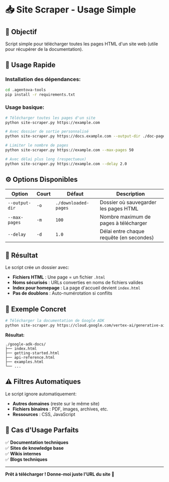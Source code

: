 # 📥 Site Scraper - Usage Simple

## 🎯 **Objectif**
Script simple pour télécharger toutes les pages HTML d'un site web (utile pour récupérer de la documentation).

## 🚀 **Usage Rapide**

### **Installation des dépendances:**
```bash
cd .agentova-tools
pip install -r requirements.txt
```

### **Usage basique:**
```bash
# Télécharger toutes les pages d'un site
python site-scraper.py https://example.com

# Avec dossier de sortie personnalisé
python site-scraper.py https://docs.example.com --output-dir ./doc-pages

# Limiter le nombre de pages
python site-scraper.py https://example.com --max-pages 50

# Avec délai plus long (respectueux)
python site-scraper.py https://example.com --delay 2.0
```

## ⚙️ **Options Disponibles**

| Option | Court | Défaut | Description |
|--------|-------|--------|-------------|
| `--output-dir` | `-o` | `./downloaded-pages` | Dossier où sauvegarder les pages HTML |
| `--max-pages` | `-m` | `100` | Nombre maximum de pages à télécharger |
| `--delay` | `-d` | `1.0` | Délai entre chaque requête (en secondes) |

## 📁 **Résultat**

Le script crée un dossier avec:
- **Fichiers HTML** : Une page = un fichier `.html`
- **Noms sécurisés** : URLs converties en noms de fichiers valides
- **Index pour homepage** : La page d'accueil devient `index.html`
- **Pas de doublons** : Auto-numérotation si conflits

## 🔧 **Exemple Concret**

```bash
# Télécharger la documentation de Google ADK
python site-scraper.py https://cloud.google.com/vertex-ai/generative-ai/docs/adk/python --output-dir ./google-adk-docs --max-pages 200 --delay 1.5
```

**Résultat:**
```
./google-adk-docs/
├── index.html
├── getting-started.html
├── api-reference.html
├── examples.html
└── ...
```

## ⚠️ **Filtres Automatiques**

Le script ignore automatiquement:
- **Autres domaines** (reste sur le même site)
- **Fichiers binaires** : PDF, images, archives, etc.
- **Ressources** : CSS, JavaScript

## 🎯 **Cas d'Usage Parfaits**

✅ **Documentation techniques**  
✅ **Sites de knowledge base**  
✅ **Wikis internes**  
✅ **Blogs techniques**  

---

**Prêt à télécharger ! Donne-moi juste l'URL du site 🚀**
